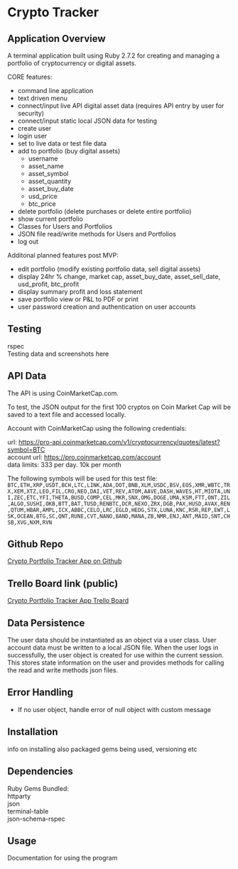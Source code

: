 # Crypto Tracker

## Application Overview

A terminal application built using Ruby 2.7.2 for creating and managing a portfolio of cryptocurrency or digital assets.

CORE features:

- command line application
- text driven menu
- connect/input live API digital asset data (requires API entry by user for security)
- connect/input static local JSON data for testing
- create user
- login user
- set to live data or test file data
- add to portfolio (buy digital assets)
  - username
  - asset_name
  - asset_symbol
  - asset_quantity
  - asset_buy_date
  - usd_price
  - btc_price
- delete portfolio (delete purchases or delete entire portfolio)
- show current portfolio
- Classes for Users and Portfolios
- JSON file read/write methods for Users and Portfolios
- log out

Additonal planned features post MVP:

- edit portfolio (modify existing portfolio data, sell digital assets)
- display 24hr % change, market cap, asset_buy_date, asset_sell_date, usd_profit, btc_profit
- display summary profit and loss statement
- save portfolio view or P&L to PDF or print
- user password creation and authentication on user accounts

## Testing

rspec  
Testing data and screenshots here

## API Data

The API is using CoinMarketCap.com. 

To test, the JSON output for the first 100 cryptos on Coin Market Cap will be saved to a text file and accessed locally. 

Account with CoinMarketCap using the following credentials:  

url: https://pro-api.coinmarketcap.com/v1/cryptocurrency/quotes/latest?symbol=BTC  
account url: https://pro.coinmarketcap.com/account  
data limits: 333 per day. 10k per month

The following symbols will be used for this test file:  
`BTC,ETH,XRP,USDT,BCH,LTC,LINK,ADA,DOT,BNB,XLM,USDC,BSV,EOS,XMR,WBTC,TRX,XEM,XTZ,LEO,FIL,CRO,NEO,DAI,VET,REV,ATOM,AAVE,DASH,WAVES,HT,MIOTA,UNI,ZEC,ETC,YFI,THETA,BUSD,COMP,CEL,MKR,SNX,OMG,DOGE,UMA,KSM,FTT,ONT,ZIL,ALGO,SUSHI,OKB,BTT,BAT,TUSD,RENBTC,DCR,NEXO,ZRX,DGB,PAX,HUSD,AVAX,REN,QTUM,HBAR,AMPL,ICX,ABBC,CELO,LRC,EGLD,HEDG,STX,LUNA,KNC,RSR,REP,EWT,LSK,OCEAN,BTG,SC,QNT,RUNE,CVT,NANO,BAND,MANA,ZB,NMR,ENJ,ANT,MAID,SNT,CHSB,XVG,NXM,RVN`

## Github Repo

[Crypto Portfolio Tracker App on Github](https://github.com/glenfish/Crypto-Portfolio-Tracker)

## Trello Board link (public)

[Crypto Portfolio Tracker App Trello Board](https://trello.com/b/9gKJL3WM/crypto-portfolio-manager-terminal-app)

## Data Persistence

The user data should be instantiated as an object via a user class. User account data must be written to a local JSON file. When the user logs in successfully, the user object is created for use within the current session. This stores state information on the user and provides methods for calling the read and write methods json files.

## Error Handling

- If no user object, handle error of null object with custom message

## Installation

info on installing
also packaged gems being used, versioning etc

## Dependencies

Ruby Gems Bundled:  
httparty  
json  
terminal-table  
json-schema-rspec  

## Usage

Documentation for using the program

